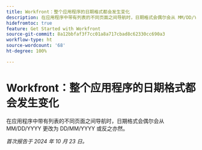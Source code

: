 ```yaml
---
title: Workfront：整个应用程序的日期格式都会发生变化
description: 在应用程序中带有列表的不同页面之间导航时，日期格式会偶尔会从 MM/DD/YYYY 更改为 DD/MM/YYYY 或反之亦然。
hidefromtoc: true
feature: Get Started with Workfront
source-git-commit: 8a12bbfaf3f7cc01a8a717cbad8c62330cc690a3
workflow-type: ht
source-wordcount: '68'
ht-degree: 100%

---
```


# Workfront：整个应用程序的日期格式都会发生变化

<!--
>[!NOTE]
>
>This issue was fixed on August 30, 2024.
-->

在应用程序中带有列表的不同页面之间导航时，日期格式会偶尔会从 MM/DD/YYYY 更改为 DD/MM/YYYY 或反之亦然。

_首次报告于 2024 年 10 月 23 日。_
